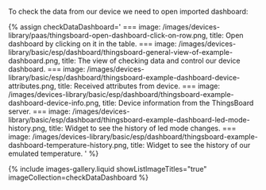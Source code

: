 
To check the data from our device we need to open imported dashboard:  

{% assign checkDataDashboard='
    ===
        image: /images/devices-library/paas/thingsboard-open-dashboard-click-on-row.png,
        title: Open dashboard by clicking on it in the table.
    ===
        image: /images/devices-library/basic/esp/dashboard/thingsboard-general-view-of-example-dashboard.png,
        title: The view of checking data and control our device dashboard.
    ===
        image: /images/devices-library/basic/esp/dashboard/thingsboard-example-dashboard-device-attributes.png,
        title: Received attributes from device.
    ===
        image: /images/devices-library/basic/esp/dashboard/thingsboard-example-dashboard-device-info.png,
        title: Device information from the ThingsBoard server.
    ===
        image: /images/devices-library/basic/esp/dashboard/thingsboard-example-dashboard-led-mode-history.png,
        title: Widget to see the history of led mode changes.
    ===
        image: /images/devices-library/basic/esp/dashboard/thingsboard-example-dashboard-temperature-history.png,
        title: Widget to see the history of our emulated temperature.
'
%}

{% include images-gallery.liquid showListImageTitles="true" imageCollection=checkDataDashboard %}

